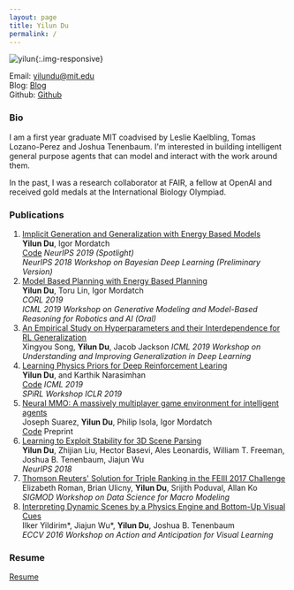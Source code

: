 ```yaml
---
layout: page
title: Yilun Du
permalink: /
---
```


![yilun]({{site.url}}/images/yilun.jpg){:.img-responsive}

Email: [yilundu@mit.edu](mailto:yilundu@mit.edu)  
Blog: [Blog]({{site.url}}/blog)  
Github: [Github](https://github.com/yilundu)   

### Bio

I am a first year graduate MIT coadvised by Leslie Kaelbling, Tomas Lozano-Perez and Joshua Tenenbaum. I'm interested in building intelligent general purpose agents that can model and interact with the work around them. 

In the past, I was a research collaborator at FAIR, a fellow at OpenAI and received gold medals at the International Biology Olympiad.

### Publications

1. [Implicit Generation and Generalization with Energy Based Models](https://arxiv.org/abs/1903.08689)    
   **Yilun Du**, Igor Mordatch    
   [Code](https://www.github.com/openai/ebm_code_release)
   *NeurIPS 2019 (Spotlight)*    
   *NeurIPS 2018 Workshop on Bayesian Deep Learning (Preliminary Version)*    
2. [Model Based Planning with Energy Based Planning](https://arxiv.org/abs/1909.06878)    
   **Yilun Du**, Toru Lin, Igor Mordatch    
   *CORL 2019*  
   *ICML 2019 Workshop on Generative Modeling and Model-Based Reasoning for Robotics and AI (Oral)*    
3. [An Empirical Study on Hyperparameters and their Interdependence for RL Generalization](https://drive.google.com/file/d/1mmKvj5AC8__wsmDfvHLMxAndMnAvfe-7/view?usp=sharing)    
   Xingyou Song, **Yilun Du**, Jacob Jackson
   *ICML 2019 Workshop on Understanding and Improving Generalization in Deep Learning*    
4. [Learning Physics Priors for Deep Reinforcement Learing](https://arxiv.org/pdf/1905.04819.pdf)  
   **Yilun Du**, and Karthik Narasimhan  
   [Code](https://github.com/yilundu/task_agnostic_dynamics_prior)
   *ICML 2019*   
   *SPiRL Workshop ICLR 2019*
5. [Neural MMO: A massively multiplayer game environment for intelligent agents](https://arxiv.org/abs/1903.00784)  
   Joseph Suarez, **Yilun Du**, Philip Isola, Igor Mordatch  
   [Code](https://github.com/openai/neural-mmo)
   Preprint
6. [Learning to Exploit Stability for 3D Scene Parsing](https://papers.nips.cc/paper/7444-learning-to-exploit-stability-for-3d-scene-parsing.pdf)  
   **Yilun Du**, Zhijian Liu, Hector Basevi, Ales Leonardis, William T. Freeman, Joshua B. Tenenbaum, Jiajun Wu    
   *NeurIPS 2018*  
7. [Thomson Reuters' Solution for Triple Ranking in the FEIII 2017 Challenge](http://delivery.acm.org/10.1145/3080000/3077253/a6-Roman.pdf?ip=18.101.24.159&id=3077253&acc=ACTIVE%20SERVICE&key=7777116298C9657D%2EDE5F786C30E1A3B4%2E4D4702B0C3E38B35%2E4D4702B0C3E38B35&__acm__=1543111837_d4aafcf58ac0fd1af61af35603311e98)   
    Elizabeth Roman, Brian Ulicny, **Yilun Du**, Srijith Poduval, Allan Ko  
   *SIGMOD Workshop on Data Science for Macro Modeling*
8. [Interpreting Dynamic Scenes by a Physics Engine and Bottom-Up Visual Cues](http://www.mit.edu/~ilkery/papers/aavl_yildirimetalfinal.pdf)  
   Ilker Yildirim\*, Jiajun Wu\*, **Yilun Du**, Joshua B. Tenenbaum  
   *ECCV 2016 Workshop on Action and Anticipation for Visual Learning*    


### Resume
[Resume]({{site.url}}/resume.pdf)
